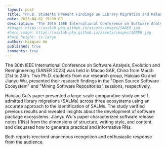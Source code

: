 ```yaml
---
 layout: post
 title: "Ph.D. Students Present Findings on Library Migration and Release Notes at IEEE SANER 2023 Conference"
 date: 2023-04-02 15:00:00
 description: 'The 30th IEEE International Conference on Software Analysis, Evolution and Reengineering (SANER 2023) was held in Macao SAR, China from March 21st to 24th. Two Ph.D. students from our research group, Haiqiao Gu and Jianyu Wu, presented their research findings.'
 #image: https://osslab-pku.github.io/assets/images/SANER.jpg
 #hero_image: https://osslab-pku.github.io/assets/images/SANER.jpg
 #hero_height: is-large
 author: Haiqiao Gu
 published: true
 comments: true
---
```


The 30th IEEE International Conference on Software Analysis, Evolution and Reengineering (SANER 2023) was held in Macao SAR, China from March 21st to 24th. Two Ph.D. students from our research group, Haiqiao Gu and Jianyu Wu, presented their research findings in the "Open Source Software Ecosystem" and "Mining Software Repositories" sessions, respectively.

Haiqiao Gu's paper presented a large-scale comparative study on self-admitted library migrations (SALMs) across three ecosystems using an accurate approach to the identification of SALMs. The study verified previous results and revealed insights about the development of software package ecosystems. Jianyu Wu's paper characterized software release notes (RNs) from the dimensions of structure, writing style, and content, and discussed how to generate practical and informative RNs.

Both reports received unanimous recognition and enthusiastic response from the audience.

